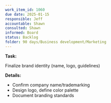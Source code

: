 ```yaml
---
work_item_id: 1060
due date: 2025-01-15
responsible: Jeff
accountable: Shawn
consulted: Shawn
informed: Board
status: Backlog
folder: 90 days/Business development/Marketing
---
```


**Task:**

Finalize brand identity (name, logo, guidelines)

**Details:**

- Confirm company name/trademarking
- Design logo, define color palette
- Document branding standards
